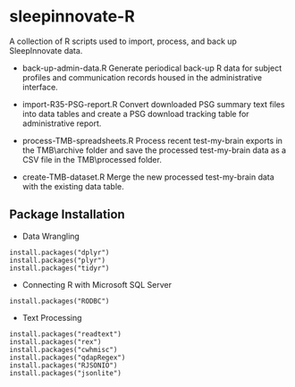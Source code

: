 sleepinnovate-R
===============

A collection of R scripts used to import, process, and back up SleepInnovate data.  


- back-up-admin-data.R
Generate periodical back-up R data for subject profiles and communication records housed in the administrative interface.
- import-R35-PSG-report.R
Convert downloaded PSG summary text files into data tables and create a PSG download tracking table for administrative report.

- process-TMB-spreadsheets.R 
Process recent test-my-brain exports in the TMB\archive folder and save the processed test-my-brain data as a CSV file in the TMB\processed folder. 

- create-TMB-dataset.R
Merge the new processed test-my-brain data with the existing data table. 


## Package Installation

-  Data Wrangling
``` 
install.packages("dplyr")
install.packages("plyr")
install.packages("tidyr")
```

- Connecting R with Microsoft SQL Server 
```
install.packages("RODBC")
```

- Text Processing
```
install.packages("readtext")
install.packages("rex")
install.packages("cwhmisc")
install.packages("qdapRegex")
install.packages("RJSONIO")
install.packages("jsonlite")
```












